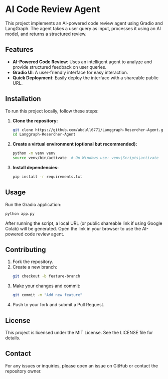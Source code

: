 # AI Code Review Agent

This project implements an AI-powered code review agent using Gradio and LangGraph. The agent takes a user query as input, processes it using an AI model, and returns a structured review.

## Features
- **AI-Powered Code Review**: Uses an intelligent agent to analyze and provide structured feedback on user queries.
- **Gradio UI**: A user-friendly interface for easy interaction.
- **Quick Deployment**: Easily deploy the interface with a shareable public URL.

## Installation

To run this project locally, follow these steps:

1. **Clone the repository:**
   ```bash
   git clone https://github.com/abdull6771/Langgraph-Resercher-Agent.git
   cd Langgraph-Resercher-Agent
   ```
2. **Create a virtual environment (optional but recommended):**
   ```bash
   python -m venv venv
   source venv/bin/activate  # On Windows use: venv\Scripts\activate
   ```
3. **Install dependencies:**
   ```bash
   pip install -r requirements.txt
   ```

## Usage

Run the Gradio application:
```bash
python app.py
```

After running the script, a local URL (or public shareable link if using Google Colab) will be generated. Open the link in your browser to use the AI-powered code review agent.

## Contributing

1. Fork the repository.
2. Create a new branch:
   ```bash
   git checkout -b feature-branch
   ```
3. Make your changes and commit:
   ```bash
   git commit -m "Add new feature"
   ```
4. Push to your fork and submit a Pull Request.

## License

This project is licensed under the MIT License. See the LICENSE file for details.

## Contact
For any issues or inquiries, please open an issue on GitHub or contact the repository owner.

